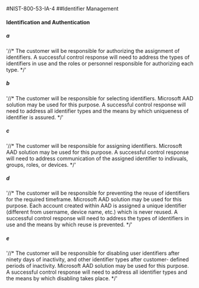 #NIST-800-53-IA-4
##Identifier Management

#### Identification and Authentication

##### a
'//*
The customer will be responsible for authorizing the assignment of
identifiers. A successful control response will need to address the
types of identifiers in use and the roles or personnel responsible for
authorizing each type.
*/'


##### b
'//*
The customer will be responsible for selecting identifiers. Microsoft
AAD solution may be used for this purpose. A successful control response
will need to address all identifier types and the means by which
uniqueness of identifier is assured.
*/'


##### c
'//*
The customer will be responsible for assigning identifiers. Microsoft
AAD solution may be used for this purpose. A successful control
response will need to address communication of the assigned identifier
to indivuals, groups, roles, or devices.
*/'


##### d
'//*
The customer will be responsible for preventing the reuse of
identifiers for the required timeframe. Microsoft AAD solution may be
used for this purpose. Each account created within AAD is assigned a
unique identifier (different from username, device name, etc.) which
is never reused. A successful control response will need to address the
types of identifiers in use and the means by which reuse is
prevented.
*/'


##### e
'//*
The customer will be responsible for disabling user identifiers after
ninety days of inactivity, and other identifier types after customer-
defined periods of inactivity. Microsoft AAD solution may be used for
this purpose. A successful control response will need to address all
identifier types and the means by which disabling takes place.
*/'

